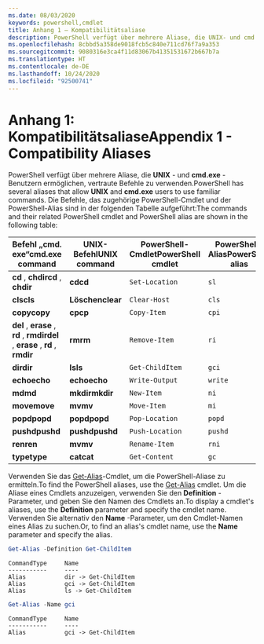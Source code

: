 ```yaml
---
ms.date: 08/03/2020
keywords: powershell,cmdlet
title: Anhang 1 – Kompatibilitätsaliase
description: PowerShell verfügt über mehrere Aliase, die UNIX- und cmd.exe-Benutzern ermöglichen, vertraute Befehle zu verwenden.
ms.openlocfilehash: 8cbbd5a358de9018fcb5c840e711cd76f7a9a353
ms.sourcegitcommit: 9080316e3ca4f11d83067b41351531672b667b7a
ms.translationtype: HT
ms.contentlocale: de-DE
ms.lasthandoff: 10/24/2020
ms.locfileid: "92500741"
---
```

# <a name="appendix-1---compatibility-aliases"></a><span data-ttu-id="4b4b1-104">Anhang 1: Kompatibilitätsaliase</span><span class="sxs-lookup"><span data-stu-id="4b4b1-104">Appendix 1 - Compatibility Aliases</span></span>

<span data-ttu-id="4b4b1-105">PowerShell verfügt über mehrere Aliase, die **UNIX** - und **cmd.exe** -Benutzern ermöglichen, vertraute Befehle zu verwenden.</span><span class="sxs-lookup"><span data-stu-id="4b4b1-105">PowerShell has several aliases that allow **UNIX** and **cmd.exe** users to use familiar commands.</span></span>
<span data-ttu-id="4b4b1-106">Die Befehle, das zugehörige PowerShell-Cmdlet und der PowerShell-Alias sind in der folgenden Tabelle aufgeführt:</span><span class="sxs-lookup"><span data-stu-id="4b4b1-106">The commands and their related PowerShell cmdlet and PowerShell alias are shown in the following table:</span></span>

|            <span data-ttu-id="4b4b1-107">Befehl „cmd. exe“</span><span class="sxs-lookup"><span data-stu-id="4b4b1-107">cmd.exe command</span></span>            | <span data-ttu-id="4b4b1-108">UNIX-Befehl</span><span class="sxs-lookup"><span data-stu-id="4b4b1-108">UNIX command</span></span> | <span data-ttu-id="4b4b1-109">PowerShell-Cmdlet</span><span class="sxs-lookup"><span data-stu-id="4b4b1-109">PowerShell cmdlet</span></span> | <span data-ttu-id="4b4b1-110">PowerShell-Alias</span><span class="sxs-lookup"><span data-stu-id="4b4b1-110">PowerShell alias</span></span> |
| ------------------------------------- | ------------ | ----------------- | ---------------- |
| <span data-ttu-id="4b4b1-111">**cd** , **chdir**</span><span class="sxs-lookup"><span data-stu-id="4b4b1-111">**cd** , **chdir**</span></span>                     | <span data-ttu-id="4b4b1-112">**cd**</span><span class="sxs-lookup"><span data-stu-id="4b4b1-112">**cd**</span></span>       | `Set-Location`    | `sl`             |
| <span data-ttu-id="4b4b1-113">**cls**</span><span class="sxs-lookup"><span data-stu-id="4b4b1-113">**cls**</span></span>                               | <span data-ttu-id="4b4b1-114">**Löschen**</span><span class="sxs-lookup"><span data-stu-id="4b4b1-114">**clear**</span></span>    | `Clear-Host`      | `cls`            |
| <span data-ttu-id="4b4b1-115">**copy**</span><span class="sxs-lookup"><span data-stu-id="4b4b1-115">**copy**</span></span>                              | <span data-ttu-id="4b4b1-116">**cp**</span><span class="sxs-lookup"><span data-stu-id="4b4b1-116">**cp**</span></span>       | `Copy-Item`       | `cpi`            |
| <span data-ttu-id="4b4b1-117">**del** , **erase** , **rd** , **rmdir**</span><span class="sxs-lookup"><span data-stu-id="4b4b1-117">**del** , **erase** , **rd** , **rmdir**</span></span> | <span data-ttu-id="4b4b1-118">**rm**</span><span class="sxs-lookup"><span data-stu-id="4b4b1-118">**rm**</span></span>       | `Remove-Item`     | `ri`             |
| <span data-ttu-id="4b4b1-119">**dir**</span><span class="sxs-lookup"><span data-stu-id="4b4b1-119">**dir**</span></span>                               | <span data-ttu-id="4b4b1-120">**ls**</span><span class="sxs-lookup"><span data-stu-id="4b4b1-120">**ls**</span></span>       | `Get-ChildItem`   | `gci`            |
| <span data-ttu-id="4b4b1-121">**echo**</span><span class="sxs-lookup"><span data-stu-id="4b4b1-121">**echo**</span></span>                              | <span data-ttu-id="4b4b1-122">**echo**</span><span class="sxs-lookup"><span data-stu-id="4b4b1-122">**echo**</span></span>     | `Write-Output`    | `write`          |
| <span data-ttu-id="4b4b1-123">**md**</span><span class="sxs-lookup"><span data-stu-id="4b4b1-123">**md**</span></span>                                | <span data-ttu-id="4b4b1-124">**mkdir**</span><span class="sxs-lookup"><span data-stu-id="4b4b1-124">**mkdir**</span></span>    | `New-Item`        | `ni`             |
| <span data-ttu-id="4b4b1-125">**move**</span><span class="sxs-lookup"><span data-stu-id="4b4b1-125">**move**</span></span>                              | <span data-ttu-id="4b4b1-126">**mv**</span><span class="sxs-lookup"><span data-stu-id="4b4b1-126">**mv**</span></span>       | `Move-Item`       | `mi`             |
| <span data-ttu-id="4b4b1-127">**popd**</span><span class="sxs-lookup"><span data-stu-id="4b4b1-127">**popd**</span></span>                              | <span data-ttu-id="4b4b1-128">**popd**</span><span class="sxs-lookup"><span data-stu-id="4b4b1-128">**popd**</span></span>     | `Pop-Location`    | `popd`           |
| <span data-ttu-id="4b4b1-129">**pushd**</span><span class="sxs-lookup"><span data-stu-id="4b4b1-129">**pushd**</span></span>                             | <span data-ttu-id="4b4b1-130">**pushd**</span><span class="sxs-lookup"><span data-stu-id="4b4b1-130">**pushd**</span></span>    | `Push-Location`   | `pushd`          |
| <span data-ttu-id="4b4b1-131">**ren**</span><span class="sxs-lookup"><span data-stu-id="4b4b1-131">**ren**</span></span>                               | <span data-ttu-id="4b4b1-132">**mv**</span><span class="sxs-lookup"><span data-stu-id="4b4b1-132">**mv**</span></span>       | `Rename-Item`     | `rni`            |
| <span data-ttu-id="4b4b1-133">**type**</span><span class="sxs-lookup"><span data-stu-id="4b4b1-133">**type**</span></span>                              | <span data-ttu-id="4b4b1-134">**cat**</span><span class="sxs-lookup"><span data-stu-id="4b4b1-134">**cat**</span></span>      | `Get-Content`     | `gc`             |

<span data-ttu-id="4b4b1-135">Verwenden Sie das [Get-Alias](xref:Microsoft.PowerShell.Utility.Get-Alias)-Cmdlet, um die PowerShell-Aliase zu ermitteln.</span><span class="sxs-lookup"><span data-stu-id="4b4b1-135">To find the PowerShell aliases, use the [Get-Alias](xref:Microsoft.PowerShell.Utility.Get-Alias) cmdlet.</span></span> <span data-ttu-id="4b4b1-136">Um die Aliase eines Cmdlets anzuzeigen, verwenden Sie den **Definition** -Parameter, und geben Sie den Namen des Cmdlets an.</span><span class="sxs-lookup"><span data-stu-id="4b4b1-136">To display a cmdlet's aliases, use the **Definition** parameter and specify the cmdlet name.</span></span>
<span data-ttu-id="4b4b1-137">Verwenden Sie alternativ den **Name** -Parameter, um den Cmdlet-Namen eines Alias zu suchen.</span><span class="sxs-lookup"><span data-stu-id="4b4b1-137">Or, to find an alias's cmdlet name, use the **Name** parameter and specify the alias.</span></span>

```powershell
Get-Alias -Definition Get-ChildItem
```

```Output
CommandType     Name
-----------     ----
Alias           dir -> Get-ChildItem
Alias           gci -> Get-ChildItem
Alias           ls -> Get-ChildItem
```

```powershell
Get-Alias -Name gci
```

```Output
CommandType     Name
-----------     ----
Alias           gci -> Get-ChildItem
```
